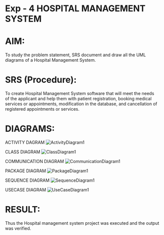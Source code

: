 # Exp - 4 HOSPITAL MANAGEMENT SYSTEM

# AIM:

To study the problem statement, SRS document and draw all the UML diagrams of a Hospital Management System.

# SRS (Procedure):

To create Hospital Management System software that will meet the needs of the applicant and help them with patient registration, booking medical services or appointments, modification in the database, and cancellation of registered appointments or services.

# DIAGRAMS:
ACTIVITY DAGRAM
![ActivityDiagram1](https://github.com/user-attachments/assets/015cd055-003c-48fc-9aea-3cb1194c09e5)

CLASS DIAGRAM
![ClassDiagram1](https://github.com/user-attachments/assets/3012b8c9-3253-4465-8843-5283dad899ea)

COMMUNICATION DIAGRAM
![CommunicationDiagram1](https://github.com/user-attachments/assets/fe7a8cc3-2b5d-42c4-88af-fab4f08495c1)

PACKAGE DIAGRAM
![PackageDiagram1](https://github.com/user-attachments/assets/91f76367-abf1-445f-bad5-810402e1a3c1)

SEQUENCE DIAGRAM
![SequenceDiagram1](https://github.com/user-attachments/assets/9337628c-93d5-4b5d-b280-a4b5d97ec26c)

USECASE DIAGRAM
![UseCaseDiagram1](https://github.com/user-attachments/assets/d9309086-48b0-4800-950c-ce812c66e915)


# RESULT:

Thus the Hospital management system project was executed and the output was verified.
